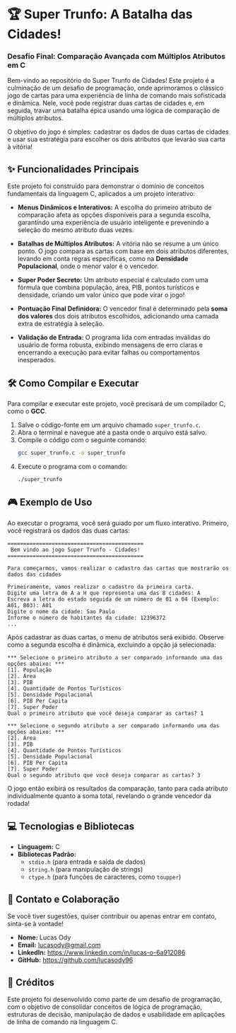 # 🏆 Super Trunfo: A Batalha das Cidades!

### Desafio Final: Comparação Avançada com Múltiplos Atributos em C

Bem-vindo ao repositório do Super Trunfo de Cidades! Este projeto é a culminação de um desafio de programação, onde aprimoramos o clássico jogo de cartas para uma experiência de linha de comando mais sofisticada e dinâmica. Nele, você pode registrar duas cartas de cidades e, em seguida, travar uma batalha épica usando uma lógica de comparação de múltiplos atributos.

O objetivo do jogo é simples: cadastrar os dados de duas cartas de cidades e usar sua estratégia para escolher os dois atributos que levarão sua carta à vitória!

## ✨ Funcionalidades Principais

Este projeto foi construído para demonstrar o domínio de conceitos fundamentais da linguagem C, aplicados a um projeto interativo:

* **Menus Dinâmicos e Interativos:** A escolha do primeiro atributo de comparação afeta as opções disponíveis para a segunda escolha, garantindo uma experiência de usuário inteligente e prevenindo a seleção do mesmo atributo duas vezes.

* **Batalhas de Múltiplos Atributos:** A vitória não se resume a um único ponto. O jogo compara as cartas com base em dois atributos diferentes, levando em conta regras específicas, como na **Densidade Populacional**, onde o menor valor é o vencedor.

* **Super Poder Secreto:** Um atributo especial é calculado com uma fórmula que combina população, área, PIB, pontos turísticos e densidade, criando um valor único que pode virar o jogo!

* **Pontuação Final Definidora:** O vencedor final é determinado pela **soma dos valores** dos dois atributos escolhidos, adicionando uma camada extra de estratégia à seleção.

* **Validação de Entrada:** O programa lida com entradas inválidas do usuário de forma robusta, exibindo mensagens de erro claras e encerrando a execução para evitar falhas ou comportamentos inesperados.

## 🛠️ Como Compilar e Executar

Para compilar e executar este projeto, você precisará de um compilador C, como o **GCC**.

1.  Salve o código-fonte em um arquivo chamado `super_trunfo.c`.
2.  Abra o terminal e navegue até a pasta onde o arquivo está salvo.
3.  Compile o código com o seguinte comando:
    ```bash
    gcc super_trunfo.c -o super_trunfo
    ```
4.  Execute o programa com o comando:
    ```bash
    ./super_trunfo
    ```

## 🎮 Exemplo de Uso

Ao executar o programa, você será guiado por um fluxo interativo. Primeiro, você registrará os dados das duas cartas:

```
===========================================
 Bem vindo ao jogo Super Trunfo - Cidades! 
===========================================

Para começarmos, vamos realizar o cadastro das cartas que mostrarão os dados das cidades

Primeiramente, vamos realizar o cadastro da primeira carta.
Digite uma letra de A a H que representa uma das 8 cidades: A
Escreva a letra do estado seguida de um número de 01 a 04 (Exemplo: A01, B03): A01
Digite o nome da cidade: Sao Paulo
Informe o número de habitantes da cidade: 12396372
...
```

Após cadastrar as duas cartas, o menu de atributos será exibido. Observe como a segunda escolha é dinâmica, excluindo a opção já selecionada:

```
*** Selecione o primeiro atributo a ser comparado informando uma das opções abaixo: ***
[1]. População
[2]. Área
[3]. PIB
[4]. Quantidade de Pontos Turísticos
[5]. Densidade Populacional
[6]. PIB Per Capita
[7]. Super Poder
Qual o primeiro atributo que você deseja comparar as cartas? 1

*** Selecione o segundo atributo a ser comparado informando uma das opções abaixo: ***
[2]. Área
[3]. PIB
[4]. Quantidade de Pontos Turísticos
[5]. Densidade Populacional
[6]. PIB Per Capita
[7]. Super Poder
Qual o segundo atributo que você deseja comparar as cartas? 3
```

O jogo então exibirá os resultados da comparação, tanto para cada atributo individualmente quanto a soma total, revelando o grande vencedor da rodada!

## 💻 Tecnologias e Bibliotecas

* **Linguagem:** C
* **Bibliotecas Padrão:**
    * `stdio.h` (para entrada e saída de dados)
    * `string.h` (para manipulação de strings)
    * `ctype.h` (para funções de caracteres, como `toupper`)

## 🤝 Contato e Colaboração

Se você tiver sugestões, quiser contribuir ou apenas entrar em contato, sinta-se à vontade!

* **Nome:** Lucas Ody
* **Email:** lucasody@gmail.com
* **LinkedIn:** https://www.linkedin.com/in/lucas-o-6a912086
* **GitHub:** https://github.com/lucasody96

## 🙏 Créditos

Este projeto foi desenvolvido como parte de um desafio de programação, com o objetivo de consolidar conceitos de lógica de programação, estruturas de decisão, manipulação de dados e usabilidade em aplicações de linha de comando na linguagem C.